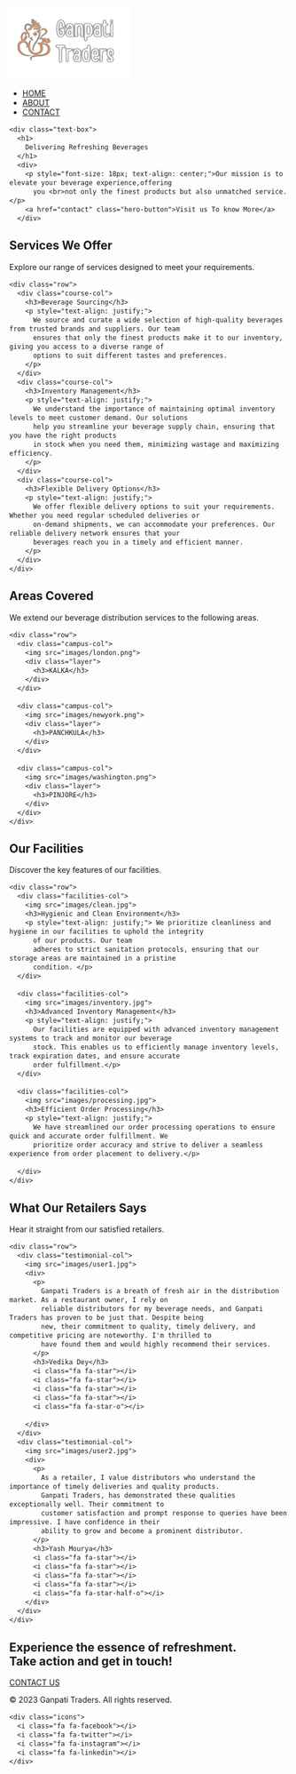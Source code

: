 <!DOCTYPE html>
<html>

<head>
  <meta name="viewport" content="with=device-width, initial-scale=1.0">
  <title>Ganpati Traders</title>
  <link rel="stylesheet" href="style.css">
  <link rel="preconnect" href="https://fonts.googleapis.com">
  <link rel="preconnect" href="https://fonts.gstatic.com" crossorigin>
  <link
    href="https://fonts.googleapis.com/css2?family=Poppins:ital,wght@0,200;0,300;0,400;0,500;0,600;0,700;0,800;0,900;1,100;1,200;1,300;1,400;1,500;1,600;1,700;1,800;1,900&display=swap"
    rel="stylesheet">
  <link rel="stylesheet" href="https://cdnjs.cloudflare.com/ajax/libs/font-awesome/4.7.0/css/font-awesome.min.css">
  <link rel="stylesheet" href="header.css">
  <link rel="stylesheet" href="general.css">
  <link rel="stylesheet" href="responsive.css">
  <link rel="stylesheet" href="footer.css">
  <link rel="shortcut icon" type="image/x-icon" href="images/favicon.ico">

</head>

<body>
  <section class="header">
    <nav>
      <a href="index"><img src="images/logo.png"></a>
      <div class="nav-links" id="navLinks">
        <!--Rákatt ikon- elrejti a menüt-->
        <i class="fa fa-times" onclick="hideMenu()"></i>
        <ul>
          <li><a href="index">HOME</a></li>
          <li><a href="about">ABOUT</a></li>
          <li><a href="contact">CONTACT</a></li>
        </ul>
      </div>
      <!--Rákatt ikon- mutatja a menüt-->
      <i class="fa fa-bars" onclick="showMenu()"></i>
    </nav>

    <div class="text-box">
      <h1>
        Delivering Refreshing Beverages
      </h1>
      <div>
        <p style="font-size: 18px; text-align: center;">Our mission is to elevate your beverage experience,offering
          you <br>not only the finest products but also unmatched service.</p>
        <a href="contact" class="hero-button">Visit us To know More</a>
      </div>

  </section>


  <!--Course-->

  <section class="course">
    <h1>Services We Offer</h1>
    <p>Explore our range of services designed to meet your requirements.</p>


    <div class="row">
      <div class="course-col">
        <h3>Beverage Sourcing</h3>
        <p style="text-align: justify;">
          We source and curate a wide selection of high-quality beverages from trusted brands and suppliers. Our team
          ensures that only the finest products make it to our inventory, giving you access to a diverse range of
          options to suit different tastes and preferences.
        </p>
      </div>
      <div class="course-col">
        <h3>Inventory Management</h3>
        <p style="text-align: justify;">
          We understand the importance of maintaining optimal inventory levels to meet customer demand. Our solutions
          help you streamline your beverage supply chain, ensuring that you have the right products
          in stock when you need them, minimizing wastage and maximizing efficiency.
        </p>
      </div>
      <div class="course-col">
        <h3>Flexible Delivery Options</h3>
        <p style="text-align: justify;">
          We offer flexible delivery options to suit your requirements. Whether you need regular scheduled deliveries or
          on-demand shipments, we can accommodate your preferences. Our reliable delivery network ensures that your
          beverages reach you in a timely and efficient manner.
        </p>
      </div>
    </div>
  </section>


  <!--Campus-->
  <section class="campus">
    <h1>Areas Covered</h1>
    <p>We extend our beverage distribution services to the following areas.</p>

    <div class="row">
      <div class="campus-col">
        <img src="images/london.png">
        <div class="layer">
          <h3>KALKA</h3>
        </div>
      </div>

      <div class="campus-col">
        <img src="images/newyork.png">
        <div class="layer">
          <h3>PANCHKULA</h3>
        </div>
      </div>

      <div class="campus-col">
        <img src="images/washington.png">
        <div class="layer">
          <h3>PINJORE</h3>
        </div>
      </div>
    </div>
  </section>



  <!---Facilities-->

  <section class="facilities">
    <h1>Our Facilities</h1>
    <p>Discover the key features of our facilities.</p>

    <div class="row">
      <div class="facilities-col">
        <img src="images/clean.jpg">
        <h3>Hygienic and Clean Environment</h3>
        <p style="text-align: justify;"> We prioritize cleanliness and hygiene in our facilities to uphold the integrity
          of our products. Our team
          adheres to strict sanitation protocols, ensuring that our storage areas are maintained in a pristine
          condition. </p>
      </div>

      <div class="facilities-col">
        <img src="images/inventory.jpg">
        <h3>Advanced Inventory Management</h3>
        <p style="text-align: justify;">
          Our facilities are equipped with advanced inventory management systems to track and monitor our beverage
          stock. This enables us to efficiently manage inventory levels, track expiration dates, and ensure accurate
          order fulfillment.</p>
      </div>

      <div class="facilities-col">
        <img src="images/processing.jpg">
        <h3>Efficient Order Processing</h3>
        <p style="text-align: justify;">
          We have streamlined our order processing operations to ensure quick and accurate order fulfillment. We
          prioritize order accuracy and strive to deliver a seamless experience from order placement to delivery.</p>

      </div>
    </div>
  </section>


  <!--Testimonials-->

  <section class="testimonials">
    <h1>What Our Retailers Says</h1>
    <p>Hear it straight from our satisfied retailers.</p>

    <div class="row">
      <div class="testimonial-col">
        <img src="images/user1.jpg">
        <div>
          <p>
            Ganpati Traders is a breath of fresh air in the distribution market. As a restaurant owner, I rely on
            reliable distributors for my beverage needs, and Ganpati Traders has proven to be just that. Despite being
            new, their commitment to quality, timely delivery, and competitive pricing are noteworthy. I'm thrilled to
            have found them and would highly recommend their services.
          </p>
          <h3>Vedika Dey</h3>
          <i class="fa fa-star"></i>
          <i class="fa fa-star"></i>
          <i class="fa fa-star"></i>
          <i class="fa fa-star"></i>
          <i class="fa fa-star-o"></i>

        </div>
      </div>
      <div class="testimonial-col">
        <img src="images/user2.jpg">
        <div>
          <p>
            As a retailer, I value distributors who understand the importance of timely deliveries and quality products.
            Ganpati Traders, has demonstrated these qualities exceptionally well. Their commitment to
            customer satisfaction and prompt response to queries have been impressive. I have confidence in their
            ability to grow and become a prominent distributor.
          </p>
          <h3>Yash Mourya</h3>
          <i class="fa fa-star"></i>
          <i class="fa fa-star"></i>
          <i class="fa fa-star"></i>
          <i class="fa fa-star"></i>
          <i class="fa fa-star-half-o"></i>
        </div>
      </div>
    </div>
  </section>



  <!--Call To Action-->

  <section class="cta">
    <h1>Experience the essence of refreshment. <br> Take action and get in touch!</h1>
    <a href="contact" class="hero-button">CONTACT US</a>
  </section>

  <!--Footer-->

  <section class="footer">
    <p>© 2023 Ganpati Traders. All rights reserved.</p>


    <div class="icons">
      <i class="fa fa-facebook"></i>
      <i class="fa fa-twitter"></i>
      <i class="fa fa-instagram"></i>
      <i class="fa fa-linkedin"></i>
    </div>
  </section>









  <!--Javascript kód menü ki és becsukására (max700px képernyőn)-->
  <!--JavaScript for Toggle Menu-->

  <script>

    var navLinks = document.getElementById("navLinks");

    function showMenu() {
      navLinks.style.right = "0";
    }
    function hideMenu() {
      navLinks.style.right = "-200px";
    }

  </script>

</body>

</html>